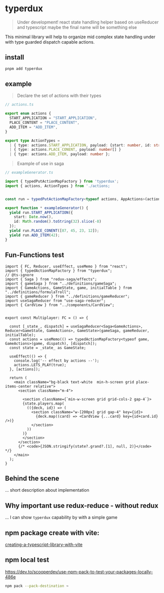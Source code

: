 # typerdux
> Under development!
react state handling helper based on useReducer and typescript
> maybe the final name will be something else

This minimal library will help to organize mid complex state handling under with type guarded dispatch capable actions.

## install

```sh
pnpm add typerdux
```

## example

> Declare the set of actions with their types
```ts
// actions.ts

export enum actions {
  START_APPLICATION = "START_APPLICATION",
  PLACE_CONTENT = "PLACE_CONTENT",
  ADD_ITEM = "ADD_ITEM",
}

export type ActionTypes =
  | { type: actions.START_APPLICATION, payload: {start: number, id: string } }
  | { type: actions.PLACE_CONENT, payload: number[] }
  | { type: actions.ADD_ITEM, payload: number };
```

> Example of use in saga
```ts
// exampleGenerator.ts

import { typedPutActionMapFactory } from 'typerdux';
import { actions, ActionTypes } from './actions;


const run = typedPutActionMapFactory<typeof actions, AppActions>(actions);

export function * exampleGenerator() {
  yield run.START_APPLICATION({
    start: Date.now(), 
    id: Math.random().toString(32).slice(-8)
  });
  yield run.PLACE_CONENT([87, 45, 23, 12]);
  yield run.ADD_ITEM(42);
}
```

## Fun-Functions test 

```tsx
import { FC, Reducer, useEffect, useMemo } from "react";
import { typedActionMapFactory } from "typerdux";
// @ts-ignore
import { Saga } from "redux-saga/effects";
import { gameSaga } from "../definitions/gameSaga";
import { GameActions, GameState, game, initialTable } from "../definitions/formulaTroll";
import { gameReducer } from "../definitions/gameReducer";
import useSagaReducer from "use-saga-reducer";
import { CardView } from "../components/CardView";


export const Multiplayer: FC = () => {

  const [_state_, dispatch] = useSagaReducer<Saga<GameActions>, Reducer<GameState, GameActions>, GameState>(gameSaga, gameReducer, initialTable);
  const actions = useMemo(() => typedActionMapFactory<typeof game, GameActions>(game, dispatch), [dispatch]);
  const state = _state_ as GameState;

  useEffect(() => {
    console.log('-- effect by actions --');
    actions.LETS_PLAY(true);
  }, [actions]);

  return (
    <main className="bg-black text-white  min-h-screen grid place-items-center relative">
      <section className="m-4">

        <section className={`min-w-screen grid grid-cols-2 gap-4`}>
        {state.players.map(
          (({deck, id}) => (
            <section className="w-[200px] grid gap-4" key={id}>
              {deck.map((card) => <CardView {...card} key={id+card.id} />)}
            </section>
          ))
        )}
        </section>
      </section>
      {/* <code>{JSON.stringify(state?.grand?.[1], null, 2)}</code> */}
    </main>
  );
}
```

## Behind the scene

... short description about implementation

## Why important use redux-reduce - without redux

... I can show `typerdux` capability by with a simple game

## npm package create with vite: 
[creating-a-typescript-library-with-vite](https://onderonur.netlify.app/blog/creating-a-typescript-library-with-vite/)

## npm local test

https://dev.to/scooperdev/use-npm-pack-to-test-your-packages-locally-486e

```sh
npm pack --pack-destination ~
```